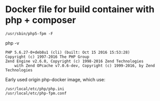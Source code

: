 # Docker file for build container with php + composer
```
/usr/sbin/php5-fpm -F
```
php -v
```
PHP 5.6.27-0+deb8u1 (cli) (built: Oct 15 2016 15:53:28) 
Copyright (c) 1997-2016 The PHP Group
Zend Engine v2.6.0, Copyright (c) 1998-2016 Zend Technologies
    with Zend OPcache v7.0.6-dev, Copyright (c) 1999-2016, by Zend Technologies
```

Early used origin php-docker image, which use:
```
/usr/local/etc/php/php.ini
/usr/local/etc/php-fpm.conf
```